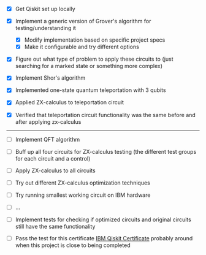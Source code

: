 - [x] Get Qiskit set up locally
- [x] Implement a generic version of Grover's algorithm for testing/understanding it
  - [x] Modify implementation based on specific project specs
  - [x] Make it configurable and try different options
- [x] Figure out what type of problem to apply these circuits to (just searching for a marked state or something more complex)
- [x] Implement Shor's algorithm

- [x] Implemented one-state quantum teleportation with 3 qubits
- [x] Applied ZX-calculus to teleportation circuit
- [x] Verified that teleportation circuit functionality was the same before and after applying zx-calculus

-----------------------------------------------

- [ ] Implement QFT algorithm
- [ ] Buff up all four circuits for ZX-calculus testing (the different test groups for each circuit and a control)
- [ ] Apply ZX-calculus to all circuits
- [ ] Try out different ZX-calculus optimization techniques
- [ ] Try running smallest working circuit on IBM hardware
- [ ] ...
- [ ] Implement tests for checking if optimized circuits and original circuits still have the same functionality

- [ ] Pass the test for this certificate [IBM Qiskit Certificate](https://www.ibm.com/training/certification/ibm-certified-associate-developer-quantum-computation-using-qiskit-v02x-C0010300) probably around when this project
is close to being completed

